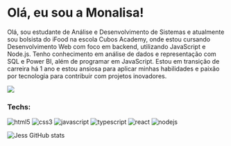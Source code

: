 # Olá, eu sou a Monalisa!


Olá, sou estudante de Análise e Desenvolvimento de Sistemas e atualmente sou bolsista do iFood na escola Cubos Academy, onde estou cursando Desenvolvimento Web com foco em backend, utilizando JavaScript e Node.js. Tenho conhecimento em análise de dados e representação com SQL e Power BI, além de programar em JavaScript. Estou em transição de carreira há 1 ano e estou ansiosa para aplicar minhas habilidades e paixão por tecnologia para contribuir com projetos inovadores.
  </p>

<a href= "https://www.linkedin.com/in/monalisa-brito/"  target="_blank"><img src="https://img.shields.io/badge/-LinkedIn-%230077B5?style=for-the-badge&logo=linkedin&logoColor=white" target="_blank"></a> 

### Techs:

![html5](https://img.shields.io/badge/HTML5-E34F26?style=for-the-badge&logo=html5&logoColor=white)
![css3](https://img.shields.io/badge/CSS3-1572B6?style=for-the-badge&logo=css3&logoColor=white)
![javascript](https://img.shields.io/badge/JavaScript-323330?style=for-the-badge&logo=javascript&logoColor=F7DF1E)
![typescript](https://img.shields.io/badge/TypeScript-007ACC?style=for-the-badge&logo=typescript&logoColor=white)
![react](https://img.shields.io/badge/React-20232A?style=for-the-badge&logo=react&logoColor=61DAFB)
![nodejs](https://img.shields.io/badge/Node%20js-339933?style=for-the-badge&logo=nodedotjs&logoColor=white)

![Jess GitHub stats](https://github-readme-stats.vercel.app/api?username=jessicamedeirosp&show_icons=true&theme=radical)
